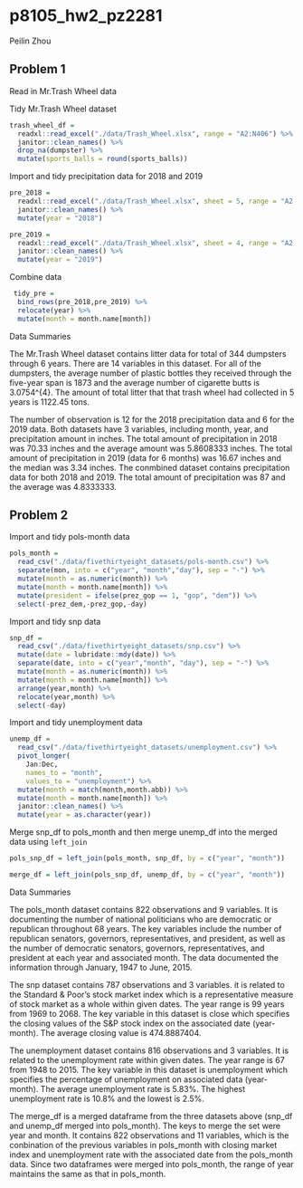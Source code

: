 p8105\_hw2\_pz2281
================
Peilin Zhou

## Problem 1

Read in Mr.Trash Wheel data

Tidy Mr.Trash Wheel dataset

``` r
trash_wheel_df = 
  readxl::read_excel("./data/Trash_Wheel.xlsx", range = "A2:N406") %>% 
  janitor::clean_names() %>% 
  drop_na(dumpster) %>% 
  mutate(sports_balls = round(sports_balls))
```

Import and tidy precipitation data for 2018 and 2019

``` r
pre_2018 = 
  readxl::read_excel("./data/Trash_Wheel.xlsx", sheet = 5, range = "A2:B14") %>%
  janitor::clean_names() %>% 
  mutate(year = "2018")

pre_2019 = 
  readxl::read_excel("./data/Trash_Wheel.xlsx", sheet = 4, range = "A2:B8") %>% 
  janitor::clean_names() %>% 
  mutate(year = "2019")
```

Combine data

``` r
 tidy_pre = 
  bind_rows(pre_2018,pre_2019) %>% 
  relocate(year) %>% 
  mutate(month = month.name[month])
```

Data Summaries

The Mr.Trash Wheel dataset contains litter data for total of 344
dumpsters through 6 years. There are 14 variables in this dataset. For
all of the dumpsters, the average number of plastic bottles they
received through the five-year span is 1873 and the average number of
cigarette butts is 3.0754^{4}. The amount of total litter that that
trash wheel had collected in 5 years is 1122.45 tons.

The number of observation is 12 for the 2018 precipitation data and 6
for the 2019 data. Both datasets have 3 variables, including month,
year, and precipitation amount in inches. The total amount of
precipitation in 2018 was 70.33 inches and the average amount was
5.8608333 inches. The total amount of precipitation in 2019 (data for 6
months) was 16.67 inches and the median was 3.34 inches. The conmbined
dataset contains precipitation data for both 2018 and 2019. The total
amount of precipitation was 87 and the average was 4.8333333.

## Problem 2

Import and tidy pols-month data

``` r
pols_month =
  read_csv("./data/fivethirtyeight_datasets/pols-month.csv") %>% 
  separate(mon, into = c("year", "month","day"), sep = "-") %>% 
  mutate(month = as.numeric(month)) %>% 
  mutate(month = month.name[month]) %>% 
  mutate(president = ifelse(prez_gop == 1, "gop", "dem")) %>% 
  select(-prez_dem,-prez_gop,-day)
```

Import and tidy snp data

``` r
snp_df = 
  read_csv("./data/fivethirtyeight_datasets/snp.csv") %>% 
  mutate(date = lubridate::mdy(date)) %>% 
  separate(date, into = c("year","month", "day"), sep = "-") %>%
  mutate(month = as.numeric(month)) %>%
  mutate(month = month.name[month]) %>% 
  arrange(year,month) %>% 
  relocate(year,month) %>% 
  select(-day)
```

Import and tidy unemployment data

``` r
unemp_df = 
  read_csv("./data/fivethirtyeight_datasets/unemployment.csv") %>% 
  pivot_longer(
    Jan:Dec,
    names_to = "month",
    values_to = "unemployment") %>% 
  mutate(month = match(month,month.abb)) %>% 
  mutate(month = month.name[month]) %>% 
  janitor::clean_names() %>% 
  mutate(year = as.character(year))
```

Merge snp\_df to pols\_month and then merge unemp\_df into the merged
data using `left_join`

``` r
pols_snp_df = left_join(pols_month, snp_df, by = c("year", "month"))

merge_df = left_join(pols_snp_df, unemp_df, by = c("year", "month"))
```

Data Summaries

The pols\_month dataset contains 822 observations and 9 variables. It is
documenting the number of national politicians who are democratic or
republican throughout 68 years. The key variables include the number of
republican senators, governors, representatives, and president, as well
as the number of democratic senators, governors, representatives, and
president at each year and associated month. The data documented the
information through January, 1947 to June, 2015.

The snp dataset contains 787 observations and 3 variables. it is related
to the Standard & Poor’s stock market index which is a representative
measure of stock market as a whole within given dates. The year range is
99 years from 1969 to 2068. The key variable in this dataset is close
which specifies the closing values of the S&P stock index on the
associated date (year-month). The average closing value is 474.8887404.

The unemployment dataset contains 816 observations and 3 variables. It
is related to the unemployment rate within given dates. The year range
is 67 from 1948 to 2015. The key variable in this dataset is
unemployment which specifies the percentage of unemployment on
associated data (year-month). The average unemployment rate is 5.83%.
The highest unemployment rate is 10.8% and the lowest is 2.5%.

The merge\_df is a merged dataframe from the three datasets above
(snp\_df and unemp\_df merged into pols\_month). The keys to merge the
set were year and month. It contains 822 observations and 11 variables,
which is the conbination of the previous variables in pols\_month with
closing market index and unemployment rate with the associated date from
the pols\_month data. Since two dataframes were merged into pols\_month,
the range of year maintains the same as that in pols\_month.
